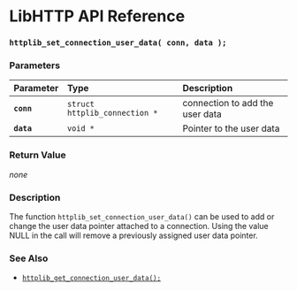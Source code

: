 # LibHTTP API Reference

### `httplib_set_connection_user_data( conn, data );`

### Parameters

| Parameter | Type | Description |
| :--- | :--- | :--- |
|**`conn`**|`struct httplib_connection *`|connection to add the user data|
|**`data`**|`void *`|Pointer to the user data|

### Return Value

*none*

### Description

The function `httplib_set_connection_user_data()` can be used to add or change the user data pointer attached to a connection. Using the value NULL in the call will remove a previously assigned user data pointer.

### See Also

* [`httplib_get_connection_user_data();`](httplib_get_connection_user_data.md)

